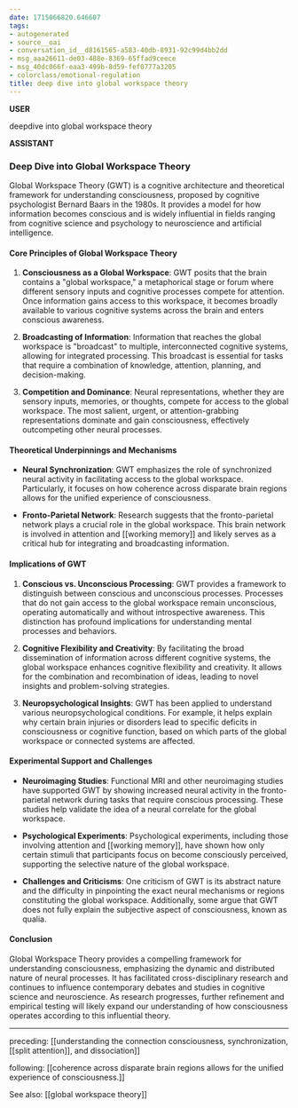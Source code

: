 ```yaml
---
date: 1715066820.646607
tags:
- autogenerated
- source__oai
- conversation_id__d8161565-a583-40db-8931-92c99d4bb2dd
- msg_aaa26611-de03-488e-8369-65ffad9ceece
- msg_40dc066f-eaa3-499b-8d59-fef0777a3205
- colorclass/emotional-regulation
title: deep dive into global workspace theory
---
```


**USER**

deepdive into global workspace theory


**ASSISTANT**

### Deep Dive into Global Workspace Theory

Global Workspace Theory (GWT) is a cognitive architecture and theoretical framework for understanding consciousness, proposed by cognitive psychologist Bernard Baars in the 1980s. It provides a model for how information becomes conscious and is widely influential in fields ranging from cognitive science and psychology to neuroscience and artificial intelligence.

#### Core Principles of Global Workspace Theory

1. **Consciousness as a Global Workspace**: GWT posits that the brain contains a "global workspace," a metaphorical stage or forum where different sensory inputs and cognitive processes compete for attention. Once information gains access to this workspace, it becomes broadly available to various cognitive systems across the brain and enters conscious awareness.

2. **Broadcasting of Information**: Information that reaches the global workspace is "broadcast" to multiple, interconnected cognitive systems, allowing for integrated processing. This broadcast is essential for tasks that require a combination of knowledge, attention, planning, and decision-making.

3. **Competition and Dominance**: Neural representations, whether they are sensory inputs, memories, or thoughts, compete for access to the global workspace. The most salient, urgent, or attention-grabbing representations dominate and gain consciousness, effectively outcompeting other neural processes.

#### Theoretical Underpinnings and Mechanisms

- **Neural Synchronization**: GWT emphasizes the role of synchronized neural activity in facilitating access to the global workspace. Particularly, it focuses on how coherence across disparate brain regions allows for the unified experience of consciousness.

- **Fronto-Parietal Network**: Research suggests that the fronto-parietal network plays a crucial role in the global workspace. This brain network is involved in attention and [[working memory]] and likely serves as a critical hub for integrating and broadcasting information.

#### Implications of GWT

1. **Conscious vs. Unconscious Processing**: GWT provides a framework to distinguish between conscious and unconscious processes. Processes that do not gain access to the global workspace remain unconscious, operating automatically and without introspective awareness. This distinction has profound implications for understanding mental processes and behaviors.

2. **Cognitive Flexibility and Creativity**: By facilitating the broad dissemination of information across different cognitive systems, the global workspace enhances cognitive flexibility and creativity. It allows for the combination and recombination of ideas, leading to novel insights and problem-solving strategies.

3. **Neuropsychological Insights**: GWT has been applied to understand various neuropsychological conditions. For example, it helps explain why certain brain injuries or disorders lead to specific deficits in consciousness or cognitive function, based on which parts of the global workspace or connected systems are affected.

#### Experimental Support and Challenges

- **Neuroimaging Studies**: Functional MRI and other neuroimaging studies have supported GWT by showing increased neural activity in the fronto-parietal network during tasks that require conscious processing. These studies help validate the idea of a neural correlate for the global workspace.

- **Psychological Experiments**: Psychological experiments, including those involving attention and [[working memory]], have shown how only certain stimuli that participants focus on become consciously perceived, supporting the selective nature of the global workspace.

- **Challenges and Criticisms**: One criticism of GWT is its abstract nature and the difficulty in pinpointing the exact neural mechanisms or regions constituting the global workspace. Additionally, some argue that GWT does not fully explain the subjective aspect of consciousness, known as qualia.

#### Conclusion

Global Workspace Theory provides a compelling framework for understanding consciousness, emphasizing the dynamic and distributed nature of neural processes. It has facilitated cross-disciplinary research and continues to influence contemporary debates and studies in cognitive science and neuroscience. As research progresses, further refinement and empirical testing will likely expand our understanding of how consciousness operates according to this influential theory.


---

preceding: [[understanding the connection consciousness, synchronization, [[split attention]], and dissociation]]  


following: [[coherence across disparate brain regions allows for the unified experience of consciousness.]]

See also: [[global workspace theory]]